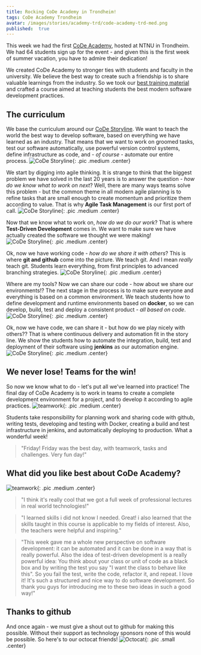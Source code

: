 ```yaml
---
title: Rocking CoDe Academy in Trondheim!
tags: CoDe Academy Trondheim
avatar: /images/stories/academy-trd/code-academy-trd-med.png
published:  true
---
```

This week we had the first [CoDe Academy](http://www.code-conf.com/academy2016/), hosted at NTNU in Trondheim.  We had 64 students sign up for the event - and given this is the first week of summer vacation, you have to admire their dedication!
<!--break-->

We created CoDe Academy to stronger ties with students and faculty in the university.  We believe the best way to create such a friendship is to share valuable learnings from the industry.  So we took our [best training material](/training) and crafted a course aimed at teaching students the best modern software development practices.

## The curriculum

We base the curriculum around our [CoDe Storyline](/code-storyline).  We want to teach the world the best way to develop software, based on everything we have learned as an industry.  That means that we want to work on groomed tasks, test our software automatically, use powerful version control systems, define infrastructure as code, and - *of course* - automate our entire process.
![CoDe Storyline](/images/stories/storyline_by_praqma_for_web.jpg){: .pic .medium .center}


We start by digging into agile thinking. It is strange to think that the biggest problem we have solved in the last 20 years is to answer the question - *how do we know what to work on next*?  Well, there are many ways teams solve this problem - but the common theme in all modern agile planning is to refine tasks that are small enough to create momentum and prioritize them according to value.  That is why **Agile Task Management** is our first port of call.
![CoDe Storyline](/images/stories/academy-trd/curriculum/curriculum.001.jpeg){: .pic .medium .center}

Now that we know what to work on, *how do we do our work*?  That is where **Test-Driven Development** comes in.  We want to make sure we have actually created the software we thought we were making!
![CoDe Storyline](/images/stories/academy-trd/curriculum/curriculum.002.jpeg){: .pic .medium .center}

Ok, now we have working code - *how do we share it with others*?  This is where **git and github** come into the picture.  We teach git.  And I mean *really* teach git.  Students learn everything, from first principles to advanced branching strategies.
![CoDe Storyline](/images/stories/academy-trd/curriculum/curriculum.003.jpeg){: .pic .medium .center}

Where are my tools?  Now we can share our code - how about we share our environments!?  The next stage in the process is to make sure everyone and everything is based on a common environment.  We teach students how to define development and runtime environments based on **docker**, so we can develop, build, test and deploy a consistent product - *all based on code*.
![CoDe Storyline](/images/stories/academy-trd/curriculum/curriculum.005.jpeg){: .pic .medium .center}

Ok, now we have code, we can share it - but how do we play nicely with others??  That is where continuous delivery and automation fit in the story line.  We show the students how to automate the integration, build, test and deployment of their software using **jenkins** as our automation engine.
![CoDe Storyline](/images/stories/academy-trd/curriculum/curriculum.004.jpeg){: .pic .medium .center}

## We never lose!  Teams for the win!

So now we know what to do - let's put all we've learned into practice!  The final day of CoDe Academy is to work in teams to create a complete development environment for a project, and to develop it according to agile practices.
![teamwork](/images/stories/academy-trd/performing.jpg){: .pic .medium .center}

Students take responsibility for planning work and sharing code with github, writing tests, developing and testing with Docker, creating a build and test infrastructure in jenkins, and automatically  deploying to production.  What a wonderful week!

> "Friday! Friday was the best day, with teamwork, tasks and challenges. Very fun day!"

## What did you like best about CoDe Academy?

![teamwork](/images/stories/academy-trd/friends.png){: .pic .medium .center}

> "I think it's really cool that we got a full week of professional lectures in real world technologies!"

> "I learned skills i did not know I needed. Great! i also learned that the skills taught in this course is applicable to my fields of interest. Also, the teachers were helpful and inspiring."

> "This week gave me a whole new perspective on software development: it can be automated and it can be done in a way that is really powerful. Also the idea of test-driven development is a really powerful idea: You think about your class or unit of code as a black box and by writing the test you say "I want the class to behave like this". So you fail the test, write the code, refactor it, and repeat. I love it! It's such a structured and nice way to do software development. So thank you guys for introducing me to these two ideas in such a good way!"


## Thanks to github

And once again - we must give a shout out to github for making this possible.  Without their support as technology sponsors none of this would be possible.  So here's to our octocat friends!
![Octocat](/images/stories/github-4x3.png){: .pic .small .center}

